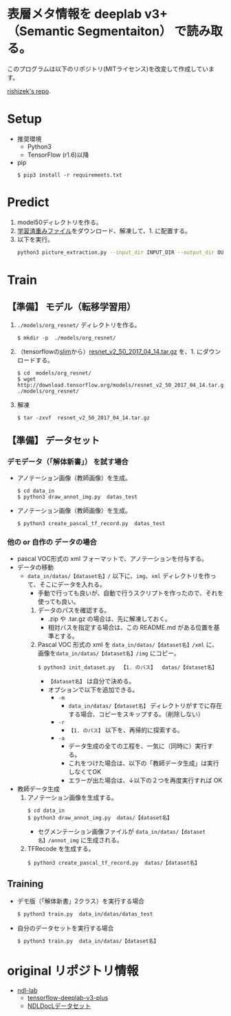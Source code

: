 # 表層メタ情報を deeplab v3+（Semantic Segmentaiton） で読み取る。

このプログラムは以下のリポジトリ(MITライセンス)を改変して作成しています。

[rishizek's repo](https://github.com/rishizek/tensorflow-deeplab-v3-plus).

# Setup
- 推奨環境
  - Python3
  - TensorFlow (r1.6)以降
- pip
  ```
  $ pip3 install -r requirements.txt
  ```

# Predict
1. model50ディレクトリを作る。
2. [学習済重みファイル](http://lab.ndl.go.jp/dataset/trainedweights.zip)をダウンロード、解凍して、1. に配置する。
3. 以下を実行。
    ```bash
    python3 picture_extraction.py --input_dir INPUT_DIR --output_dir OUTPUT_DIR
    ```

# Train
## 【準備】 モデル（転移学習用）
1. `./models/org_resnet/` ディレクトリを作る。
    ```
    $ mkdir -p  ./models/org_resnet/
    ```
2. （tensorflowの[slim](https://github.com/tensorflow/models/tree/master/research/slim)から）[resnet_v2_50_2017_04_14.tar.gz](http://download.tensorflow.org/models/resnet_v2_50_2017_04_14.tar.gz) を、1. にダウンロードする。
    ```
    $ cd  models/org_resnet/
    $ wget http://download.tensorflow.org/models/resnet_v2_50_2017_04_14.tar.gz  ./models/org_resnet/
    ```
3. 解凍
    ```
    $ tar -zxvf  resnet_v2_50_2017_04_14.tar.gz
    ```

## 【準備】 データセット

### デモデータ（「解体新書」） を試す場合
- アノテーション画像（教師画像）を生成。
    ```
    $ cd data_in
    $ python3 draw_annot_img.py  datas_test
    ```
- アノテーション画像（教師画像）を生成。
    ```
    $ python3 create_pascal_tf_record.py  datas_test
    ```

### 他の or 自作の データの場合
- pascal VOC形式の xml フォーマットで、アノテーションを付与する。
- データの移動
  - `data_in/datas/【dataset名】/` 以下に、`img`、`xml` ディレクトリを作って、そこにデータを入れる。
    - 手動で行っても良いが、自動で行うスクリプトを作ったので、それを使っても良い。
    1. データのパスを確認する。
        - .zip や .tar.gz の場合は、先に解凍しておく。
        - 相対バスを指定する場合は、この README.md がある位置を基準とする。
    2. Pascal VOC 形式の xml を `data_in/datas/【dataset名】/xml` に、画像を`data_in/datas/【dataset名】/img` にコピー。
        ```
        $ python3 init_dataset.py  【1. のパス】  datas/【dataset名】 
        ```
        - `【dataset名】` は自分で決める。
        - オプションで以下を追加できる。
          - `-m`
            - `data_in/datas/【dataset名】` ディレクトリがすでに存在する場合、コピーをスキップする。（削除しない）
          - `-r`
            - `【1. のパス】` 以下を、再帰的に探索する。
          - `-a`
            - データ生成の全ての工程を、一気に（同時に）実行する。
            - これをつけた場合は、以下の「教師データ生成」は実行しなくてOK
            - エラーが出た場合は、↓以下の２つを再度実行すれば OK
- 教師データ生成
  1. アノテーション画像を生成する。
      ```
      $ cd data_in
      $ python3 draw_annot_img.py  datas/【dataset名】
      ```
      - セグメンテーション画像ファイルが `data_in/datas/【dataset名】/annot_img` に生成される。
  2. TFRecode を生成する。
      ```
      $ python3 create_pascal_tf_record.py  datas/【dataset名】
      ```




## Training
- デモ版（「解体新書」2クラス）を実行する場合
    ```bash
    $ python3 train.py  data_in/datas/datas_test
    ```
- 自分のデータセットを実行する場合
    ```bash
    $ python3 train.py  data_in/datas/【dataset名】
    ```



# original リポジトリ情報
- [ndl-lab](https://github.com/ndl-lab)
  - [tensorflow-deeplab-v3-plus](https://github.com/ndl-lab/tensorflow-deeplab-v3-plus)
  - [NDLDocLデータセット](https://github.com/ndl-lab/layout-dataset)

